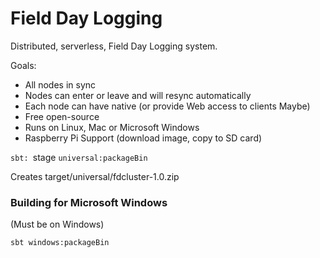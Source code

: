 # Field Day Logging

Distributed, serverless, Field Day Logging system.

Goals:

* All nodes in sync
* Nodes can enter or leave and will resync automatically
* Each node can have native (or provide Web access to clients Maybe)
* Free open-source
* Runs on Linux, Mac or Microsoft Windows
* Raspberry Pi Support (download image, copy to SD card)

`sbt:
`stage
`universal:packageBin`

Creates target/universal/fdcluster-1.0.zip

### Building for Microsoft Windows
(Must be on Windows)

`sbt windows:packageBin`